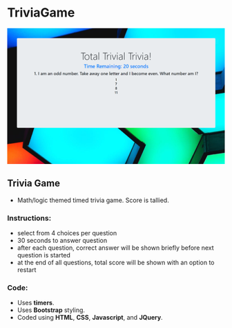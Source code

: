# TriviaGame

![frontpage image](trivia.PNG)

## Trivia Game
* Math/logic themed timed trivia game.  Score is tallied.

### Instructions:
* select from 4 choices per question
* 30 seconds to answer question
* after each question, correct answer will be shown briefly before next question is started
* at the end of all questions, total score will be shown with an option to restart

### Code:
* Uses **timers**.
* Uses **Bootstrap** styling.
* Coded using **HTML**, **CSS**, **Javascript**, and **JQuery**.


